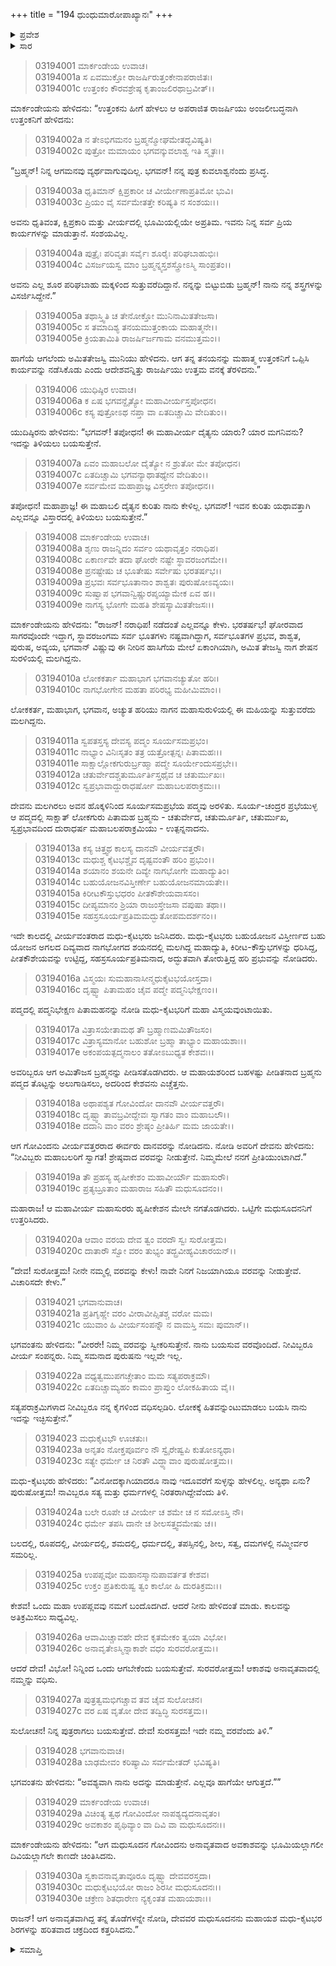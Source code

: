 +++
title = "194 ಧುಂಧುಮಾರೋಪಾಖ್ಯಾನಃ"
+++

<details><summary>ಪ್ರವೇಶ</summary>


।।   ಓಂ ಓಂ ನಮೋ ನಾರಾಯಣಾಯ।।   ಶ್ರೀ ವೇದವ್ಯಾಸಾಯ ನಮಃ ।।

ಶ್ರೀ ಕೃಷ್ಣದ್ವೈಪಾಯನ ವೇದವ್ಯಾಸ ವಿರಚಿತ  

**ಶ್ರೀ ಮಹಾಭಾರತ**

**ಆರಣ್ಯಕ ಪರ್ವ**

**ಮಾರ್ಕಂಡೇಯಸಮಸ್ಯಾ ಪರ್ವ**

**ಅಧ್ಯಾಯ 194**

</details>


<details><summary>ಸಾರ</summary>

ಆ ಕಾರ್ಯವನ್ನು ತನ್ನ ಮಗ ಕುವಲಾಶ್ವನು ಮಾಡುತ್ತಾನೆಂದು ಹೇಳಿ ಬೃಹದಶ್ವನು ತೆರಳಿದುದು (1-5). ಯುಧಿಷ್ಠಿರನು ಧುಂಧುವಿನ ಕುರಿತು ಕೇಳಲು ಮಾರ್ಕಂಡೇಯನು ಮಧು-ಕೈಟಭರು ವಿಷ್ಣುವಿನಿಂದ ವಧಿಸಲ್ಪಟ್ಟಿದುದನ್ನು ವರ್ಣಿಸಿದುದು (6-30).

</details>


> 03194001 ಮಾರ್ಕಂಡೇಯ ಉವಾಚ।   
03194001a ಸ ಏವಮುಕ್ತೋ ರಾಜರ್ಷಿರುತ್ತಂಕೇನಾಪರಾಜಿತಃ।  
03194001c ಉತ್ತಂಕಂ ಕೌರವಶ್ರೇಷ್ಠ ಕೃತಾಂಜಲಿರಥಾಬ್ರವೀತ್।।

ಮಾರ್ಕಂಡೇಯನು ಹೇಳಿದನು: “ಉತ್ತಂಕನು ಹೀಗೆ ಹೇಳಲು ಆ ಅಪರಾಜಿತ ರಾಜರ್ಷಿಯು ಅಂಜಲೀಬದ್ಧನಾಗಿ ಉತ್ತಂಕನಿಗೆ ಹೇಳಿದನು:

> 03194002a ನ ತೇಽಭಿಗಮನಂ ಬ್ರಹ್ಮನ್ಮೋಘಮೇತದ್ಭವಿಷ್ಯತಿ।  
03194002c ಪುತ್ರೋ ಮಮಾಯಂ ಭಗವನ್ಕುವಲಾಶ್ವ ಇತಿ ಸ್ಮೃತಃ।।

“ಬ್ರಹ್ಮನ್! ನಿನ್ನ ಆಗಮನವು ವ್ಯರ್ಥವಾಗುವುದಿಲ್ಲ. ಭಗವನ್! ನನ್ನ ಪುತ್ರ ಕುವಲಾಶ್ವನೆಂದು ಪ್ರಸಿದ್ಧ.

> 03194003a ಧೃತಿಮಾನ್ ಕ್ಷಿಪ್ರಕಾರೀ ಚ ವೀರ್ಯೇಣಾಪ್ರತಿಮೋ ಭುವಿ।  
03194003c ಪ್ರಿಯಂ ವೈ ಸರ್ವಮೇತತ್ತೇ ಕರಿಷ್ಯತಿ ನ ಸಂಶಯಃ।।

ಅವನು ಧೃತಿವಂತ, ಕ್ಷಿಪ್ರಕಾರಿ ಮತ್ತು ವೀರ್ಯದಲ್ಲಿ ಭೂಮಿಯಲ್ಲಿಯೇ ಅಪ್ರತಿಮ. ಇವನು ನಿನ್ನ ಸರ್ವ ಪ್ರಿಯ ಕಾರ್ಯಗಳನ್ನು ಮಾಡುತ್ತಾನೆ. ಸಂಶಯವಿಲ್ಲ.

> 03194004a ಪುತ್ರೈಃ ಪರಿವೃತಃ ಸರ್ವೈಃ ಶೂರೈಃ ಪರಿಘಬಾಹುಭಿಃ।  
03194004c ವಿಸರ್ಜಯಸ್ವ ಮಾಂ ಬ್ರಹ್ಮನ್ನ್ಯಸ್ತಶಸ್ತ್ರೋಽಸ್ಮಿ ಸಾಂಪ್ರತಂ।।

ಅವನು ಎಲ್ಲ ಶೂರ ಪರಿಘಬಾಹು ಮಕ್ಕಳಿಂದ ಸುತ್ತುವರೆದಿದ್ದಾನೆ. ನನ್ನನ್ನು ಬಿಟ್ಟುಬಿಡು ಬ್ರಹ್ಮನ್! ನಾನು ನನ್ನ ಶಸ್ತ್ರಗಳನ್ನು ವಿಸರ್ಜಿಸಿದ್ದೇನೆ.”

> 03194005a ತಥಾಸ್ತ್ವಿತಿ ಚ ತೇನೋಕ್ತೋ ಮುನಿನಾಮಿತತೇಜಸಾ।   
03194005c ಸ ತಮಾದಿಶ್ಯ ತನಯಮುತ್ತಂಕಾಯ ಮಹಾತ್ಮನೇ।।  
03194005e ಕ್ರಿಯತಾಮಿತಿ ರಾಜರ್ಷಿರ್ಜಗಾಮ ವನಮುತ್ತಮಂ।।

ಹಾಗೆಯೆ ಆಗಲೆಂದು ಅಮಿತತೇಜಸ್ವಿ ಮುನಿಯು ಹೇಳಿದನು. ಆಗ ತನ್ನ ತನಯನನ್ನು ಮಹಾತ್ಮ ಉತ್ತಂಕನಿಗೆ ಒಪ್ಪಿಸಿ ಕಾರ್ಯವನ್ನು ನಡೆಸಿಕೊಡು ಎಂದು ಆದೇಶವನ್ನಿತ್ತು ರಾಜರ್ಷಿಯು ಉತ್ತಮ ವನಕ್ಕೆ ತೆರಳಿದನು.”

> 03194006 ಯುಧಿಷ್ಠಿರ ಉವಾಚ।  
03194006a ಕ ಏಷ ಭಗವನ್ದೈತ್ಯೋ ಮಹಾವೀರ್ಯಸ್ತಪೋಧನ।  
03194006c ಕಸ್ಯ ಪುತ್ರೋಽಥ ನಪ್ತಾ ವಾ ಏತದಿಚ್ಚಾಮಿ ವೇದಿತುಂ।।

ಯುದಿಷ್ಠಿರನು ಹೇಳಿದನು: “ಭಗವನ್! ತಪೋಧನ! ಈ ಮಹಾವೀರ್ಯ ದೈತ್ಯನು ಯಾರು? ಯಾರ ಮಗನಿವನು? ಇದನ್ನು ತಿಳಿಯಲು ಬಯಸುತ್ತೇನೆ.

> 03194007a ಏವಂ ಮಹಾಬಲೋ ದೈತ್ಯೋ ನ ಶ್ರುತೋ ಮೇ ತಪೋಧನ।  
03194007c ಏತದಿಚ್ಚಾಮಿ ಭಗವನ್ಯಾಥಾತಥ್ಯೇನ ವೇದಿತುಂ।।  
03194007e ಸರ್ವಮೇವ ಮಹಾಪ್ರಾಜ್ಞ ವಿಸ್ತರೇಣ ತಪೋಧನ।।

ತಪೋಧನ! ಮಹಾಪ್ರಾಜ್ಞ! ಈ ಮಹಾಬಲಿ ದೈತ್ಯನ ಕುರಿತು ನಾನು ಕೇಳಿಲ್ಲ. ಭಗವನ್! ಇವನ ಕುರಿತು ಯಥಾವತ್ತಾಗಿ ಎಲ್ಲವನ್ನೂ ವಿಸ್ತಾರದಲ್ಲಿ ತಿಳಿಯಲು ಬಯಸುತ್ತೇನೆ.”

> 03194008 ಮಾರ್ಕಂಡೇಯ ಉವಾಚ।  
03194008a ಶೃಣು ರಾಜನ್ನಿದಂ ಸರ್ವಂ ಯಥಾವೃತ್ತಂ ನರಾಧಿಪ।   
03194008c ಏಕಾರ್ಣವೇ ತದಾ ಘೋರೇ ನಷ್ಟೇ ಸ್ಥಾವರಜಂಗಮೇ।।  
03194008e ಪ್ರನಷ್ಟೇಷು ಚ ಭೂತೇಷು ಸರ್ವೇಷು ಭರತರ್ಷಭ।।  
03194009a ಪ್ರಭವಃ ಸರ್ವಭೂತಾನಾಂ ಶಾಶ್ವತಃ ಪುರುಷೋಽವ್ಯಯಃ।   
03194009c ಸುಷ್ವಾಪ ಭಗವಾನ್ವಿಷ್ಣುರಪ್ಶಯ್ಯಾಮೇಕ ಏವ ಹ।।  
03194009e ನಾಗಸ್ಯ ಭೋಗೇ ಮಹತಿ ಶೇಷಸ್ಯಾಮಿತತೇಜಸಃ।।

ಮಾರ್ಕಂಡೇಯನು ಹೇಳಿದನು: “ರಾಜನ್! ನರಾಧಿಪ! ನಡೆದಂತೆ ಎಲ್ಲವನ್ನೂ ಕೇಳು. ಭರತರ್ಷಭ! ಘೋರವಾದ ಸಾಗರವೊಂದೇ ಇದ್ದಾಗ, ಸ್ಥಾವರಜಂಗಮ ಸರ್ವ ಭೂತಗಳು ನಷ್ಟವಾಗಿದ್ದಾಗ, ಸರ್ವಭೂತಗಳ ಪ್ರಭವ, ಶಾಶ್ವತ, ಪುರುಷ, ಅವ್ಯಯ, ಭಗವಾನ್ ವಿಷ್ಣುವು ಈ ನೀರಿನ ಹಾಸಿಗೆಯ ಮೇಲೆ ಏಕಾಂಗಿಯಾಗಿ, ಅಮಿತ ತೇಜಸ್ವಿ ನಾಗ ಶೇಷನ ಸುರಳಿಯಲ್ಲಿ ಮಲಗಿದ್ದನು.

> 03194010a ಲೋಕಕರ್ತಾ ಮಹಾಭಾಗ ಭಗವಾನಚ್ಯುತೋ ಹರಿಃ।   
03194010c ನಾಗಭೋಗೇನ ಮಹತಾ ಪರಿರಭ್ಯ ಮಹೀಮಿಮಾಂ।।

ಲೋಕಕರ್ತ, ಮಹಾಭಾಗ, ಭಗವಾನ, ಅಚ್ಯುತ ಹರಿಯು ನಾಗನ ಮಹಾಸುರುಳಿಯಲ್ಲಿ ಈ ಮಹಿಯನ್ನು ಸುತ್ತುವರೆದು ಮಲಗಿದ್ದನು.

> 03194011a ಸ್ವಪತಸ್ತಸ್ಯ ದೇವಸ್ಯ ಪದ್ಮಂ ಸೂರ್ಯಸಮಪ್ರಭಂ।  
03194011c ನಾಭ್ಯಾಂ ವಿನಿಃಸೃತಂ ತತ್ರ ಯತ್ರೋತ್ಪನ್ನಃ ಪಿತಾಮಹಃ।।  
03194011e ಸಾಕ್ಷಾಲ್ಲೋಕಗುರುರ್ಬ್ರಹ್ಮಾ ಪದ್ಮೇ ಸೂರ್ಯೇಂದುಸಪ್ರಭೇ।।  
03194012a ಚತುರ್ವೇದಶ್ಚತುರ್ಮೂರ್ತಿಸ್ತಥೈವ ಚ ಚತುರ್ಮುಖಃ।  
03194012c ಸ್ವಪ್ರಭಾವಾದ್ದುರಾಧರ್ಷೋ ಮಹಾಬಲಪರಾಕ್ರಮಃ।।

ದೇವನು ಮಲಗಿರಲು ಅವನ ಹೊಕ್ಕಳಿನಿಂದ ಸೂರ್ಯಸಮಪ್ರಭೆಯ ಪದ್ಮವು ಅರಳಿತು. ಸೂರ್ಯ-ಚಂದ್ರರ ಪ್ರಭೆಯುಳ್ಳ ಆ ಪದ್ಮದಲ್ಲಿ ಸಾಕ್ಷಾತ್ ಲೋಕಗುರು ಪಿತಾಮಹ ಬ್ರಹ್ಮನು - ಚತುರ್ವೇದ,  ಚತುರ್ಮೂರ್ತಿ, ಚತುರ್ಮುಖ, ಸ್ವಪ್ರಭಾವದಿಂದ ದುರಾಧರ್ಷ ಮಹಾಬಲಪರಾಕ್ರಮಿಯು - ಉತ್ಪನ್ನನಾದನು.

> 03194013a ಕಸ್ಯ ಚಿತ್ತ್ವಥ ಕಾಲಸ್ಯ ದಾನವೌ ವೀರ್ಯವತ್ತರೌ।  
03194013c ಮಧುಶ್ಚ ಕೈಟಭಶ್ಚೈವ ದೃಷ್ಟವಂತೌ ಹರಿಂ ಪ್ರಭುಂ।।  
03194014a ಶಯಾನಂ ಶಯನೇ ದಿವ್ಯೇ ನಾಗಭೋಗೇ ಮಹಾದ್ಯುತಿಂ।  
03194014c ಬಹುಯೋಜನವಿಸ್ತೀರ್ಣೇ ಬಹುಯೋಜನಮಾಯತೇ।।   
03194015a ಕಿರೀಟಕೌಸ್ತುಭಧರಂ ಪೀತಕೌಶೇಯವಾಸಸಂ।  
03194015c ದೀಪ್ಯಮಾನಂ ಶ್ರಿಯಾ ರಾಜಂಸ್ತೇಜಸಾ ವಪುಷಾ ತಥಾ।।  
03194015e ಸಹಸ್ರಸೂರ್ಯಪ್ರತಿಮಮದ್ಭುತೋಪಮದರ್ಶನಂ।।

ಇದೇ ಕಾಲದಲ್ಲಿ ವೀರ್ಯವಂತರಾದ ಮಧು-ಕೈಟಭರು ಜನಿಸಿದರು. ಮಧು-ಕೈಟಭರು ಬಹುಯೋಜನ ವಿಸ್ತೀರ್ಣದ ಬಹು ಯೋಜನ ಅಗಲದ ದಿವ್ಯವಾದ ನಾಗಭೋಗದ ಶಯನದಲ್ಲಿ ಮಲಗಿದ್ದ ಮಹಾದ್ಯುತಿ, ಕಿರೀಟ-ಕೌಸ್ತುಭಗಳನ್ನು ಧರಿಸಿದ್ದ, ಪೀತಕೌಶೇಯವನ್ನು ಉಟ್ಟಿದ್ದ, ಸಹಸ್ರಸೂರ್ಯಪ್ರತಿಮನಾದ, ಅದ್ಭುತವಾಗಿ ತೋರುತ್ತಿದ್ದ ಹರಿ ಪ್ರಭುವನ್ನು ನೋಡಿದರು.

> 03194016a ವಿಸ್ಮಯಃ ಸುಮಹಾನಾಸೀನ್ಮಧುಕೈಟಭಯೋಸ್ತದಾ।  
03194016c ದೃಷ್ಟ್ವಾ ಪಿತಾಮಹಂ ಚೈವ ಪದ್ಮೇ ಪದ್ಮನಿಭೇಕ್ಷಣಂ।।

ಪದ್ಮದಲ್ಲಿ ಪದ್ಮನಿಭೇಕ್ಷಣ ಪಿತಾಮಹನನ್ನು ನೋಡಿ ಮಧು-ಕೈಟಭರಿಗೆ ಮಹಾ ವಿಸ್ಮಯವುಂಟಾಯಿತು.

> 03194017a ವಿತ್ರಾಸಯೇತಾಮಥ ತೌ ಬ್ರಹ್ಮಾಣಮಮಿತೌಜಸಂ।  
03194017c ವಿತ್ರಾಸ್ಯಮಾನೋ ಬಹುಶೋ ಬ್ರಹ್ಮಾ ತಾಭ್ಯಾಂ ಮಹಾಯಶಾಃ।।  
03194017e ಅಕಂಪಯತ್ಪದ್ಮನಾಲಂ ತತೋಽಬುಧ್ಯತ ಕೇಶವಃ।।

ಅವರಿಬ್ಬರೂ ಆಗ ಅಮಿತೌಜಸ ಬ್ರಹ್ಮನನ್ನು ಪೀಡಿಸತೊಡಗಿದರು. ಆ ಮಹಾಯಶರಿಂದ ಬಹಳಷ್ಟು ಪೀಡಿತನಾದ ಬ್ರಹ್ಮನು ಪದ್ಮದ ತೊಟ್ಟನ್ನು ಅಲುಗಾಡಿಸಲು, ಅದರಿಂದ ಕೇಶವನು ಎಚ್ಚೆತ್ತನು.

> 03194018a ಅಥಾಪಶ್ಯತ ಗೋವಿಂದೋ ದಾನವೌ ವೀರ್ಯವತ್ತರೌ।  
03194018c ದೃಷ್ಟ್ವಾ ತಾವಬ್ರವೀದ್ದೇವಃ ಸ್ವಾಗತಂ ವಾಂ ಮಹಾಬಲೌ।।  
03194018e ದದಾನಿ ವಾಂ ವರಂ ಶ್ರೇಷ್ಠಂ ಪ್ರೀತಿರ್ಹಿ ಮಮ ಜಾಯತೇ।।

ಆಗ ಗೋವಿಂದನು ವೀರ್ಯವತ್ತರರಾದ ಈರ್ವರು ದಾನವರನ್ನು ನೋಡಿದನು. ನೋಡಿ ಅವರಿಗೆ ದೇವನು ಹೇಳಿದನು: “ನೀವಿಬ್ಬರು ಮಹಾಬಲರಿಗೆ ಸ್ವಾಗತ! ಶ್ರೇಷ್ಠವಾದ ವರವನ್ನು ನೀಡುತ್ತೇನೆ. ನಿಮ್ಮಮೇಲೆ ನನಗೆ ಪ್ರೀತಿಯುಂಟಾಗಿದೆ.”

> 03194019a ತೌ ಪ್ರಹಸ್ಯ ಹೃಷೀಕೇಶಂ ಮಹಾವೀರ್ಯೌ ಮಹಾಸುರೌ।   
03194019c ಪ್ರತ್ಯಬ್ರೂತಾಂ ಮಹಾರಾಜ ಸಹಿತೌ ಮಧುಸೂದನಂ।।

ಮಹಾರಾಜ! ಆ ಮಹಾವೀರ್ಯ ಮಹಾಸುರರು ಹೃಷೀಕೇಶನ ಮೇಲೇ ನಗತೊಡಗಿದರು. ಒಟ್ಟಿಗೇ ಮಧುಸೂದನನಿಗೆ ಉತ್ತರಿಸಿದರು.

> 03194020a ಆವಾಂ ವರಯ ದೇವ ತ್ವಂ ವರದೌ ಸ್ವಃ ಸುರೋತ್ತಮ।  
03194020c ದಾತಾರೌ ಸ್ವೋ ವರಂ ತುಭ್ಯಂ ತದ್ಬ್ರವೀಹ್ಯವಿಚಾರಯನ್।।

“ದೇವ! ಸುರೋತ್ತಮ! ನೀನೇ ನಮ್ಮಲ್ಲಿ ವರವನ್ನು ಕೇಳು! ನಾವೇ ನಿನಗೆ ನಿಜಯಾಗಿಯೂ ವರವನ್ನು ನೀಡುತ್ತೇವೆ. ವಿಚಾರಿಸದೇ ಕೇಳು.”

> 03194021 ಭಗವಾನುವಾಚ।  
03194021a ಪ್ರತಿಗೃಹ್ಣೇ ವರಂ ವೀರಾವೀಪ್ಸಿತಶ್ಚ ವರೋ ಮಮ।   
03194021c ಯುವಾಂ ಹಿ ವೀರ್ಯಸಂಪನ್ನೌ ನ ವಾಮಸ್ತಿ ಸಮಃ ಪುಮಾನ್।।

ಭಗವಂತನು ಹೇಳಿದನು: “ವೀರರೇ! ನಿಮ್ಮ ವರವನ್ನು ಸ್ವೀಕರಿಸುತ್ತೇನೆ. ನಾನು ಬಯಸುವ ವರವೊಂದಿದೆ. ನೀವಿಬ್ಬರೂ ವೀರ್ಯ ಸಂಪನ್ನರು. ನಿಮ್ಮ ಸಮನಾದ ಪುರುಷನು ಇಲ್ಲವೇ ಇಲ್ಲ.

> 03194022a ವಧ್ಯತ್ವಮುಪಗಚ್ಚೇತಾಂ ಮಮ ಸತ್ಯಪರಾಕ್ರಮೌ।  
03194022c ಏತದಿಚ್ಚಾಮ್ಯಹಂ ಕಾಮಂ ಪ್ರಾಪ್ತುಂ ಲೋಕಹಿತಾಯ ವೈ।।

ಸತ್ಯಪರಾಕ್ರಮಿಗಳಾದ ನೀವಿಬ್ಬರೂ ನನ್ನ ಕೈಗಳಿಂದ ವಧಿಸಲ್ಪಡಿರಿ. ಲೋಕಕ್ಕೆ ಹಿತವನ್ನುಂಟುಮಾಡಲು ಬಯಸಿ ನಾನು ಇದನ್ನು ಇಚ್ಛಿಸುತ್ತೇನೆ.”

> 03194023 ಮಧುಕೈಟಭೌ ಊಚತುಃ।  
03194023a ಅನೃತಂ ನೋಕ್ತಪೂರ್ವಂ ನೌ ಸ್ವೈರೇಷ್ವಪಿ ಕುತೋಽನ್ಯಥಾ।  
03194023c ಸತ್ಯೇ ಧರ್ಮೇ ಚ ನಿರತೌ ವಿದ್ಧ್ಯಾವಾಂ ಪುರುಷೋತ್ತಮ।।

ಮಧು-ಕೈಟಭರು ಹೇಳಿದರು: “ವಿನೋದಕ್ಕಾಗಿಯಾದರೂ ನಾವು ಇದೂವರೆಗೆ ಸುಳ್ಳನ್ನು ಹೇಳಲಿಲ್ಲ. ಅನ್ಯಥಾ ಏನು? ಪುರುಷೋತ್ತಮ! ನಾವಿಬ್ಬರೂ ಸತ್ಯ ಮತ್ತು ಧರ್ಮಗಳಲ್ಲಿ ನಿರತರಾಗಿದ್ದೇವೆಂದು ತಿಳಿ.

> 03194024a ಬಲೇ ರೂಪೇ ಚ ವೀರ್ಯೇ ಚ ಶಮೇ ಚ ನ ಸಮೋಽಸ್ತಿ ನೌ।  
03194024c ಧರ್ಮೇ ತಪಸಿ ದಾನೇ ಚ ಶೀಲಸತ್ತ್ವದಮೇಷು ಚ।।

ಬಲದಲ್ಲಿ, ರೂಪದಲ್ಲಿ, ವೀರ್ಯದಲ್ಲಿ, ಶಮದಲ್ಲಿ, ಧರ್ಮದಲ್ಲಿ, ತಪಸ್ಸಿನಲ್ಲಿ, ಶೀಲ, ಸತ್ವ, ದಮಗಳಲ್ಲಿ ನಮ್ಮೀರ್ವರ ಸಮರಿಲ್ಲ.

> 03194025a ಉಪಪ್ಲವೋ ಮಹಾನಸ್ಮಾನುಪಾವರ್ತತ ಕೇಶವ।  
03194025c ಉಕ್ತಂ ಪ್ರತಿಕುರುಷ್ವ ತ್ವಂ ಕಾಲೋ ಹಿ ದುರತಿಕ್ರಮಃ।।

ಕೇಶವ! ಒಂದು ಮಹಾ ಉಪಪ್ಲವವು ನಮಗೆ ಬಂದೊದಗಿದೆ. ಆದರೆ ನೀನು ಹೇಳಿದಂತೆ ಮಾಡು. ಕಾಲವನ್ನು ಅತಿಕ್ರಮಿಸಲು ಸಾಧ್ಯವಿಲ್ಲ.

> 03194026a ಆವಾಮಿಚ್ಚಾವಹೇ ದೇವ ಕೃತಮೇಕಂ ತ್ವಯಾ ವಿಭೋ।  
03194026c ಅನಾವೃತೇಽಸ್ಮಿನ್ನಾಕಾಶೇ ವಧಂ ಸುರವರೋತ್ತಮ।।

ಆದರೆ ದೇವ! ವಿಭೋ! ನಿನ್ನಿಂದ ಒಂದು ಆಗಬೇಕೆಂದು ಬಯಸುತ್ತೇವೆ. ಸುರವರೋತ್ತಮ! ಆಕಾಶವು ಅನಾವೃತವಾದಲ್ಲಿ ನಮ್ಮನ್ನು ವಧಿಸು.

> 03194027a ಪುತ್ರತ್ವಮಭಿಗಚ್ಚಾವ ತವ ಚೈವ ಸುಲೋಚನ।  
03194027c ವರ ಏಷ ವೃತೋ ದೇವ ತದ್ವಿದ್ಧಿ ಸುರಸತ್ತಮ।।

ಸುಲೋಚನ! ನಿನ್ನ ಪುತ್ರರಾಗಲು ಬಯಸುತ್ತೇವೆ. ದೇವ! ಸುರಸತ್ತಮ! ಇದೇ ನಮ್ಮ ವರವೆಂದು ತಿಳಿ.”

> 03194028 ಭಗವಾನುವಾಚ।  
03194028a ಬಾಢಮೇವಂ ಕರಿಷ್ಯಾಮಿ ಸರ್ವಮೇತದ್ ಭವಿಷ್ಯತಿ।

ಭಗವಂತನು ಹೇಳಿದನು: “ಅವಶ್ಯವಾಗಿ ನಾನು ಅದನ್ನು ಮಾಡುತ್ತೇನೆ. ಎಲ್ಲವೂ ಹಾಗೆಯೇ ಆಗುತ್ತದೆ.””

> 03194029 ಮಾರ್ಕಂಡೇಯ ಉವಾಚ।  
03194029a ವಿಚಿಂತ್ಯ ತ್ವಥ ಗೋವಿಂದೋ ನಾಪಶ್ಯದ್ಯದನಾವೃತಂ।   
03194029c ಅವಕಾಶಂ ಪೃಥಿವ್ಯಾಂ ವಾ ದಿವಿ ವಾ ಮಧುಸೂದನಃ।।

ಮಾರ್ಕಂಡೇಯನು ಹೇಳಿದನು: “ಆಗ ಮಧುಸೂದನ ಗೋವಿಂದನು ಅನಾವೃತವಾದ ಅವಕಾಶವನ್ನು ಭೂಮಿಯಲ್ಲಾಗಲೀ  ದಿವಿಯಲ್ಲಾಗಲೇ ಕಾಣದೇ ಚಿಂತಿಸಿದನು.

> 03194030a ಸ್ವಕಾವನಾವೃತಾವೂರೂ ದೃಷ್ಟ್ವಾ ದೇವವರಸ್ತದಾ।  
03194030c ಮಧುಕೈಟಭಯೋ ರಾಜಂ ಶಿರಸೀ ಮಧುಸೂದನಃ।।   
03194030e ಚಕ್ರೇಣ ಶಿತಧಾರೇಣ ನ್ಯಕೃಂತತ ಮಹಾಯಶಾಃ।।

ರಾಜನ್! ಆಗ ಅನಾವೃತವಾಗಿದ್ದ ತನ್ನ ತೊಡೆಗಳನ್ನೇ ನೋಡಿ, ದೇವವರ ಮಧುಸೂದನನು ಮಹಾಯಶ ಮಧು-ಕೈಟಭರ ಶಿರಗಳನ್ನು ಹರಿತವಾದ ಚಕ್ರದಿಂದ ಕತ್ತರಿಸಿದನು.”

<details><summary>ಸಮಾಪ್ತಿ</summary>


ಇತಿ ಶ್ರೀ ಮಹಾಭಾರತೇ ಆರಣ್ಯಕಪರ್ವಣಿ ಮಾರ್ಕಂಡೇಯಸಮಸ್ಯಾಪರ್ವಣಿ ಧುಂಧುಮಾರೋಪಾಖ್ಯಾನೇ ಚತುರ್ನವತ್ಯಧಿಕಶತತಮೋಽಧ್ಯಾಯ:।  
ಇದು ಮಹಾಭಾರತದ ಆರಣ್ಯಕಪರ್ವದಲ್ಲಿ ಮಾರ್ಕಂಡೇಯಸಮಸ್ಯಾಪರ್ವದಲ್ಲಿ ಧುಂಧುಮಾರೋಪಾಖ್ಯಾನದಲ್ಲಿ ನೂರಾತೊಂಭತ್ನಾಲ್ಕನೆಯ ಅಧ್ಯಾಯವು.



</details>
